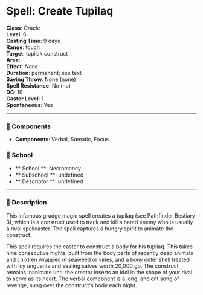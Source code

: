 
# Spell: Create Tupilaq
**Class**: Oracle  
**Level**: 6  
**Casting Time**: 9 days  
**Range**: touch  
**Target**: tupilak construct  
**Area**:   
**Effect**: _None_  
**Duration**: permanent; see text  
**Saving Throw**: None (none)  
**Spell Resistance**: No (no)  
**DC**: 16  
**Caster Level**: 1  
**Spontaneous**: Yes

---

### 🔮 Components
- **Components**: Verbal, Somatic, Focus

### 🏫 School
- ** School **: Necromancy
- ** Subschool **: undefined
- ** Descriptor **: undefined
---

### 📜 Description
This infamous grudge magic spell creates a tupilaq (see Pathfinder Bestiary 3), which is a construct used to track and kill a hated enemy who is usually a rival spellcaster. The spell captures a hungry spirit to animate the construct.

This spell requires the caster to construct a body for his tupilaq. This takes nine consecutive nights, built from the body parts of recently dead animals and children wrapped in seaweed or vines, and a bony outer shell treated with icy unguents and sealing salves worth 20,000 gp. The construct remains inanimate until the creator inserts an idol in the shape of your rival to serve as its heart. The verbal component is a long, ancient song of revenge, sung over the construct's body each night.
